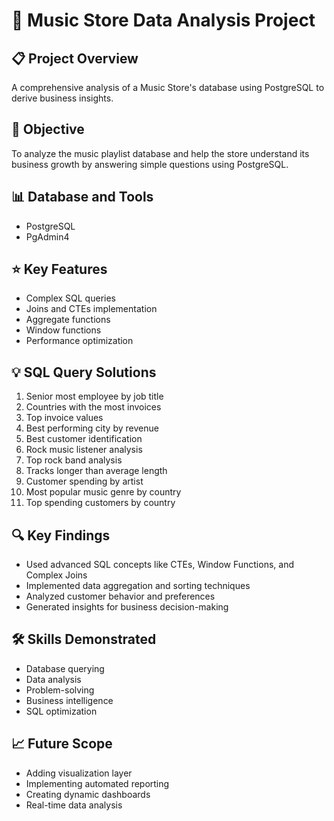 

# 🎵 Music Store Data Analysis Project

## 📋 Project Overview
A comprehensive analysis of a Music Store's database using PostgreSQL to derive business insights.

## 🎯 Objective
To analyze the music playlist database and help the store understand its business growth by answering simple questions using PostgreSQL.

## 📊 Database and Tools
* PostgreSQL
* PgAdmin4

## ⭐ Key Features
* Complex SQL queries
* Joins and CTEs implementation
* Aggregate functions
* Window functions
* Performance optimization

## 💡 SQL Query Solutions
1. Senior most employee by job title
2. Countries with the most invoices
3. Top invoice values
4. Best performing city by revenue
5. Best customer identification
6. Rock music listener analysis
7. Top rock band analysis
8. Tracks longer than average length
9. Customer spending by artist
10. Most popular music genre by country
11. Top spending customers by country

## 🔍 Key Findings
* Used advanced SQL concepts like CTEs, Window Functions, and Complex Joins
* Implemented data aggregation and sorting techniques
* Analyzed customer behavior and preferences
* Generated insights for business decision-making

## 🛠️ Skills Demonstrated
* Database querying
* Data analysis
* Problem-solving
* Business intelligence
* SQL optimization

## 📈 Future Scope
* Adding visualization layer
* Implementing automated reporting
* Creating dynamic dashboards
* Real-time data analysis





